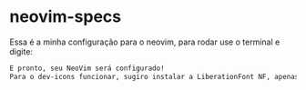 # neovim-specs
Essa é a minha configuração para o neovim, para rodar use o terminal e digite:
```bash config-neovim.sh
E pronto, seu NeoVim será configurado!
Para o dev-icons funcionar, sugiro instalar a LiberationFont NF, apenas com ela consegui ver os ícones no terminal

